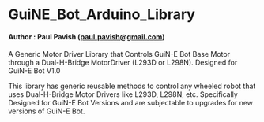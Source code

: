# GuiNE_Bot_Arduino_Library
#### Author : Paul Pavish (paul.pavish@gmail.com)

A Generic Motor Driver Library that Controls GuiN-E Bot Base Motor through a Dual-H-Bridge MotorDriver (L293D or L298N). Designed for GuiN-E Bot V1.0

This library has generic reusable methods to control any wheeled robot that uses Dual-H-Bridge Motor Drivers like L293D, L298N, etc. Specifically Designed for GuiN-E Bot Versions and are subjectable to upgrades for new versions of GuiN-E Bot.
